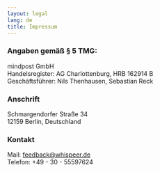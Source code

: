 ```yaml
---
layout: legal
lang: de
title: Impressum
---
```

### Angaben gemäß § 5 TMG:
mindpost GmbH<br>
Handelsregister: AG Charlottenburg, HRB 162914 B<br>
Geschäftsführer: Nils Thenhausen, Sebastian Reck

### Anschrift
Schmargendorfer Straße 34<br>
12159 Berlin, Deutschland

### Kontakt
Mail: feedback@whispeer.de<br>
Telefon: +49 - 30 - 55597624
